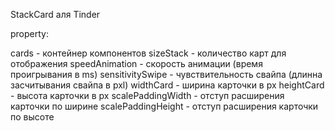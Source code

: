 StackCard аля Tinder

property: 

cards - контейнер компонентов
sizeStack - количество карт для отображения 
speedAnimation - скорость анимации (время проигрывания в ms)
sensitivitySwipe - чувствительность свайпа (длинна засчитывания свайпа в pxl)
widthCard - ширина карточки в px
heightCard - высота карточки в px
scalePaddingWidth - отступ расширения карточки по ширине
scalePaddingHeight - отступ расширения карточки по высоте
